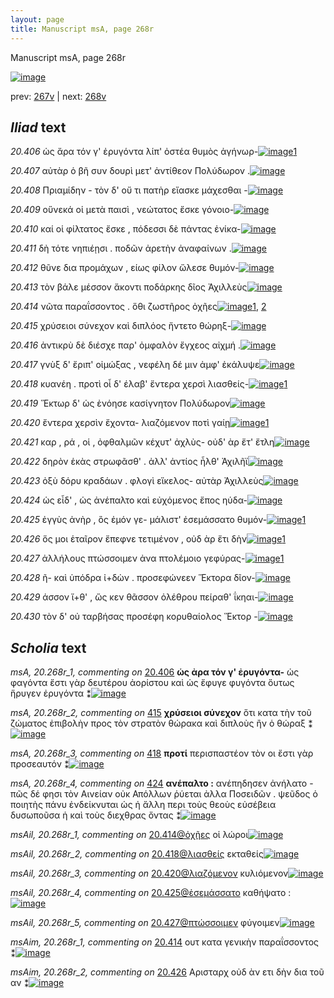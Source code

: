 ```yaml
---
layout: page
title: Manuscript msA, page 268r
---
```


Manuscript msA, page 268r

[![image](http://www.homermultitext.org/iipsrv?OBJ=IIP,1.0&FIF=/project/homer/pyramidal/deepzoom/hmt/vaimg/2017a/VA268RN_0438.tif&WID=100&CVT=JPEG)](http://www.homermultitext.org/ict2/?urn=urn:cite2:hmt:vaimg.2017a:VA268RN_0438)

prev:  [267v](../267v) | next:  [268v](../268v)

## *Iliad* text

*20.406* <a id="20.406"/> ὡς ἄρα τόν γ' ἐρυγόντα λίπ' ὀστέα θυμὸς ἀγήνωρ-[![image](http://www.homermultitext.org/iipsrv?OBJ=IIP,1.0&FIF=/project/homer/pyramidal/deepzoom/hmt/vaimg/2017a/VA268RN_0438.tif&RGN=0.2036,0.1855,0.4280,0.03333&WID=1000&CVT=JPEG)](http://www.homermultitext.org/ict2/?urn=urn:cite2:hmt:vaimg.2017a:VA268RN_0438@0.2036,0.1855,0.4280,0.03333)[1](#msA_20.268r_1)

*20.407* <a id="20.407"/> αὐτὰρ ὁ βῆ συν δουρὶ μετ' ἀντίθεον Πολύδωρον .[![image](http://www.homermultitext.org/iipsrv?OBJ=IIP,1.0&FIF=/project/homer/pyramidal/deepzoom/hmt/vaimg/2017a/VA268RN_0438.tif&RGN=0.1993,0.2075,0.3943,0.03223&WID=1000&CVT=JPEG)](http://www.homermultitext.org/ict2/?urn=urn:cite2:hmt:vaimg.2017a:VA268RN_0438@0.1993,0.2075,0.3943,0.03223)

*20.408* <a id="20.408"/> Πριαμίδην - τὸν δ' οὔ τι πατὴρ εἴασκε μάχεσθαι -[![image](http://www.homermultitext.org/iipsrv?OBJ=IIP,1.0&FIF=/project/homer/pyramidal/deepzoom/hmt/vaimg/2017a/VA268RN_0438.tif&RGN=0.2001,0.2290,0.3915,0.03181&WID=1000&CVT=JPEG)](http://www.homermultitext.org/ict2/?urn=urn:cite2:hmt:vaimg.2017a:VA268RN_0438@0.2001,0.2290,0.3915,0.03181)

*20.409* <a id="20.409"/> οὕνεκά οἱ μετὰ παισὶ , νεώτατος ἔσκε γόνοιο-[![image](http://www.homermultitext.org/iipsrv?OBJ=IIP,1.0&FIF=/project/homer/pyramidal/deepzoom/hmt/vaimg/2017a/VA268RN_0438.tif&RGN=0.2050,0.2473,0.3814,0.03223&WID=1000&CVT=JPEG)](http://www.homermultitext.org/ict2/?urn=urn:cite2:hmt:vaimg.2017a:VA268RN_0438@0.2050,0.2473,0.3814,0.03223)

*20.410* <a id="20.410"/> καί οἱ φίλτατος ἔσκε , πόδεσσι δὲ πάντας ἐνίκα-[![image](http://www.homermultitext.org/iipsrv?OBJ=IIP,1.0&FIF=/project/homer/pyramidal/deepzoom/hmt/vaimg/2017a/VA268RN_0438.tif&RGN=0.1986,0.2635,0.4108,0.03126&WID=1000&CVT=JPEG)](http://www.homermultitext.org/ict2/?urn=urn:cite2:hmt:vaimg.2017a:VA268RN_0438@0.1986,0.2635,0.4108,0.03126)

*20.411* <a id="20.411"/> δὴ τότε νηπιέῃσι . ποδῶν ἀρετὴν ἀναφαίνων .[![image](http://www.homermultitext.org/iipsrv?OBJ=IIP,1.0&FIF=/project/homer/pyramidal/deepzoom/hmt/vaimg/2017a/VA268RN_0438.tif&RGN=0.1986,0.2817,0.3943,0.03499&WID=1000&CVT=JPEG)](http://www.homermultitext.org/ict2/?urn=urn:cite2:hmt:vaimg.2017a:VA268RN_0438@0.1986,0.2817,0.3943,0.03499)

*20.412* <a id="20.412"/> θῦνε δια προμάχων , είως φίλον ὤλεσε θυμόν-[![image](http://www.homermultitext.org/iipsrv?OBJ=IIP,1.0&FIF=/project/homer/pyramidal/deepzoom/hmt/vaimg/2017a/VA268RN_0438.tif&RGN=0.1993,0.3022,0.4079,0.03278&WID=1000&CVT=JPEG)](http://www.homermultitext.org/ict2/?urn=urn:cite2:hmt:vaimg.2017a:VA268RN_0438@0.1993,0.3022,0.4079,0.03278)

*20.413* <a id="20.413"/> τὸν βάλε μέσσον ἄκοντι ποδάρκης δῖος Ἀχιλλεὺς[![image](http://www.homermultitext.org/iipsrv?OBJ=IIP,1.0&FIF=/project/homer/pyramidal/deepzoom/hmt/vaimg/2017a/VA268RN_0438.tif&RGN=0.1942,0.3227,0.4094,0.03555&WID=1000&CVT=JPEG)](http://www.homermultitext.org/ict2/?urn=urn:cite2:hmt:vaimg.2017a:VA268RN_0438@0.1942,0.3227,0.4094,0.03555)

*20.414* <a id="20.414"/> νῶτα παραΐσσοντος . ὅθι ζωστῆρος ὀχῆες[![image](http://www.homermultitext.org/iipsrv?OBJ=IIP,1.0&FIF=/project/homer/pyramidal/deepzoom/hmt/vaimg/2017a/VA268RN_0438.tif&RGN=0.1986,0.3415,0.3499,0.03499&WID=1000&CVT=JPEG)](http://www.homermultitext.org/ict2/?urn=urn:cite2:hmt:vaimg.2017a:VA268RN_0438@0.1986,0.3415,0.3499,0.03499)[1](#msAim_20.268r_1), [2](#msAil_20.268r_1)

*20.415* <a id="20.415"/> χρύσειοι σύνεχον καὶ διπλόος ἤντετο θώρηξ-[![image](http://www.homermultitext.org/iipsrv?OBJ=IIP,1.0&FIF=/project/homer/pyramidal/deepzoom/hmt/vaimg/2017a/VA268RN_0438.tif&RGN=0.1914,0.3646,0.3843,0.03499&WID=1000&CVT=JPEG)](http://www.homermultitext.org/ict2/?urn=urn:cite2:hmt:vaimg.2017a:VA268RN_0438@0.1914,0.3646,0.3843,0.03499)

*20.416* <a id="20.416"/> ἀντικρὺ δὲ διέσχε παρ' ὀμφαλὸν ἔγχεος αἰχμή .[![image](http://www.homermultitext.org/iipsrv?OBJ=IIP,1.0&FIF=/project/homer/pyramidal/deepzoom/hmt/vaimg/2017a/VA268RN_0438.tif&RGN=0.1929,0.3824,0.3836,0.03278&WID=1000&CVT=JPEG)](http://www.homermultitext.org/ict2/?urn=urn:cite2:hmt:vaimg.2017a:VA268RN_0438@0.1929,0.3824,0.3836,0.03278)

*20.417* <a id="20.417"/> γνὺξ δ' ἔριπ' οἰμώξας , νεφέλη δέ μιν ἀμφ' ἐκάλυψε[![image](http://www.homermultitext.org/iipsrv?OBJ=IIP,1.0&FIF=/project/homer/pyramidal/deepzoom/hmt/vaimg/2017a/VA268RN_0438.tif&RGN=0.1929,0.4029,0.4315,0.03389&WID=1000&CVT=JPEG)](http://www.homermultitext.org/ict2/?urn=urn:cite2:hmt:vaimg.2017a:VA268RN_0438@0.1929,0.4029,0.4315,0.03389)

*20.418* <a id="20.418"/> κυανέη . προτὶ οἷ δ' έλαβ' ἔντερα χερσὶ λιασθείς-[![image](http://www.homermultitext.org/iipsrv?OBJ=IIP,1.0&FIF=/project/homer/pyramidal/deepzoom/hmt/vaimg/2017a/VA268RN_0438.tif&RGN=0.1892,0.4223,0.4302,0.03389&WID=1000&CVT=JPEG)](http://www.homermultitext.org/ict2/?urn=urn:cite2:hmt:vaimg.2017a:VA268RN_0438@0.1892,0.4223,0.4302,0.03389)[1](#msAil_20.268r_2)

*20.419* <a id="20.419"/> Ἕκτωρ δ' ὡς ἐνόησε κασίγνητον Πολύδωρον[![image](http://www.homermultitext.org/iipsrv?OBJ=IIP,1.0&FIF=/project/homer/pyramidal/deepzoom/hmt/vaimg/2017a/VA268RN_0438.tif&RGN=0.1794,0.4368,0.4020,0.03458&WID=1000&CVT=JPEG)](http://www.homermultitext.org/ict2/?urn=urn:cite2:hmt:vaimg.2017a:VA268RN_0438@0.1794,0.4368,0.4020,0.03458)

*20.420* <a id="20.420"/> ἔντερα χερσὶν ἔχοντα- λιαζόμενον ποτὶ γαίῃ[![image](http://www.homermultitext.org/iipsrv?OBJ=IIP,1.0&FIF=/project/homer/pyramidal/deepzoom/hmt/vaimg/2017a/VA268RN_0438.tif&RGN=0.1820,0.4567,0.3950,0.03665&WID=1000&CVT=JPEG)](http://www.homermultitext.org/ict2/?urn=urn:cite2:hmt:vaimg.2017a:VA268RN_0438@0.1820,0.4567,0.3950,0.03665)[1](#msAil_20.268r_3)

*20.421* <a id="20.421"/> καρ , ρά , οἱ , ὀφθαλμῶν κέχυτ' ἀχλὺς- οὐδ' ὰρ ἔτ' ἔτλη[![image](http://www.homermultitext.org/iipsrv?OBJ=IIP,1.0&FIF=/project/homer/pyramidal/deepzoom/hmt/vaimg/2017a/VA268RN_0438.tif&RGN=0.1842,0.4766,0.4044,0.03444&WID=1000&CVT=JPEG)](http://www.homermultitext.org/ict2/?urn=urn:cite2:hmt:vaimg.2017a:VA268RN_0438@0.1842,0.4766,0.4044,0.03444)

*20.422* <a id="20.422"/> δηρὸν ἑκὰς στρωφᾶσθ' . ἀλλ' ἀντίος ἦλθ' Ἀχιλῆϊ[![image](http://www.homermultitext.org/iipsrv?OBJ=IIP,1.0&FIF=/project/homer/pyramidal/deepzoom/hmt/vaimg/2017a/VA268RN_0438.tif&RGN=0.1872,0.4932,0.4079,0.03762&WID=1000&CVT=JPEG)](http://www.homermultitext.org/ict2/?urn=urn:cite2:hmt:vaimg.2017a:VA268RN_0438@0.1872,0.4932,0.4079,0.03762)

*20.423* <a id="20.423"/> ὀξὺ δόρυ κραδάων . φλογὶ εἵκελος- αὐτὰρ Ἀχιλλεὺς[![image](http://www.homermultitext.org/iipsrv?OBJ=IIP,1.0&FIF=/project/homer/pyramidal/deepzoom/hmt/vaimg/2017a/VA268RN_0438.tif&RGN=0.1850,0.5165,0.4280,0.03278&WID=1000&CVT=JPEG)](http://www.homermultitext.org/ict2/?urn=urn:cite2:hmt:vaimg.2017a:VA268RN_0438@0.1850,0.5165,0.4280,0.03278)

*20.424* <a id="20.424"/> ὡς εἶδ' , ὡς ἀνέπαλτο καὶ εὐχόμενος ἔπος ηύδα-[![image](http://www.homermultitext.org/iipsrv?OBJ=IIP,1.0&FIF=/project/homer/pyramidal/deepzoom/hmt/vaimg/2017a/VA268RN_0438.tif&RGN=0.1872,0.5347,0.4309,0.03610&WID=1000&CVT=JPEG)](http://www.homermultitext.org/ict2/?urn=urn:cite2:hmt:vaimg.2017a:VA268RN_0438@0.1872,0.5347,0.4309,0.03610)

*20.425* <a id="20.425"/> ἐγγὺς ἀνὴρ , ὃς ἐμόν γε- μάλιστ' ἐσεμάσσατο θυμόν-[![image](http://www.homermultitext.org/iipsrv?OBJ=IIP,1.0&FIF=/project/homer/pyramidal/deepzoom/hmt/vaimg/2017a/VA268RN_0438.tif&RGN=0.1800,0.5541,0.4302,0.02849&WID=1000&CVT=JPEG)](http://www.homermultitext.org/ict2/?urn=urn:cite2:hmt:vaimg.2017a:VA268RN_0438@0.1800,0.5541,0.4302,0.02849)[1](#msAil_20.268r_4)

*20.426* <a id="20.426"/> ὅς μοι ἑταῖρον ἔπεφνε τετιμένον , οὐδ ὰρ ἔτι δὴν[![image](http://www.homermultitext.org/iipsrv?OBJ=IIP,1.0&FIF=/project/homer/pyramidal/deepzoom/hmt/vaimg/2017a/VA268RN_0438.tif&RGN=0.1820,0.5729,0.4178,0.03015&WID=1000&CVT=JPEG)](http://www.homermultitext.org/ict2/?urn=urn:cite2:hmt:vaimg.2017a:VA268RN_0438@0.1820,0.5729,0.4178,0.03015)[1](#msAim_20.268r_2)

*20.427* <a id="20.427"/> ἀλλήλους πτώσσοιμεν ἀνα πτολέμοιο γεφύρας-[![image](http://www.homermultitext.org/iipsrv?OBJ=IIP,1.0&FIF=/project/homer/pyramidal/deepzoom/hmt/vaimg/2017a/VA268RN_0438.tif&RGN=0.1842,0.5936,0.4223,0.03223&WID=1000&CVT=JPEG)](http://www.homermultitext.org/ict2/?urn=urn:cite2:hmt:vaimg.2017a:VA268RN_0438@0.1842,0.5936,0.4223,0.03223)[1](#msAil_20.268r_5)

*20.428* <a id="20.428"/> ῆ- καὶ ὑπόδρα ἰ+δὼν . προσεφώνεεν Ἕκτορα δῖον-[![image](http://www.homermultitext.org/iipsrv?OBJ=IIP,1.0&FIF=/project/homer/pyramidal/deepzoom/hmt/vaimg/2017a/VA268RN_0438.tif&RGN=0.1853,0.6124,0.4385,0.03223&WID=1000&CVT=JPEG)](http://www.homermultitext.org/ict2/?urn=urn:cite2:hmt:vaimg.2017a:VA268RN_0438@0.1853,0.6124,0.4385,0.03223)

*20.429* <a id="20.429"/> άσσον ἴ+θ' , ὥς κεν θᾶσσον ὀλέθρου πείραθ' ΐκηαι-[![image](http://www.homermultitext.org/iipsrv?OBJ=IIP,1.0&FIF=/project/homer/pyramidal/deepzoom/hmt/vaimg/2017a/VA268RN_0438.tif&RGN=0.1872,0.6331,0.4374,0.02877&WID=1000&CVT=JPEG)](http://www.homermultitext.org/ict2/?urn=urn:cite2:hmt:vaimg.2017a:VA268RN_0438@0.1872,0.6331,0.4374,0.02877)

*20.430* <a id="20.430"/> τὸν δ' οὐ ταρβήσας προσέφη κορυθαίολος Ἕκτορ -[![image](http://www.homermultitext.org/iipsrv?OBJ=IIP,1.0&FIF=/project/homer/pyramidal/deepzoom/hmt/vaimg/2017a/VA268RN_0438.tif&RGN=0.1752,0.6533,0.4475,0.03402&WID=1000&CVT=JPEG)](http://www.homermultitext.org/ict2/?urn=urn:cite2:hmt:vaimg.2017a:VA268RN_0438@0.1752,0.6533,0.4475,0.03402)

## *Scholia* text

*msA, 20.268r_1, commenting on* [20.406](#20.406)  <a id="msA_20.268r_1"/> **ὡς ἀρα τόν γ' ἐρυγόντα-** ὡς φαγόντα ἔστι γὰρ δευτέρου ἀορίστου καὶ ὡς ἔφυγε φυγόντα ὅυτως ἥρυγεν ἐρυγόντα ⁑[![image](http://www.homermultitext.org/iipsrv?OBJ=IIP,1.0&FIF=/project/homer/pyramidal/deepzoom/hmt/vaimg/2017a/VA268RN_0438.tif&RGN=0.6433,0.1989,0.1805,0.06321&WID=1000&CVT=JPEG)](http://www.homermultitext.org/ict2/?urn=urn:cite2:hmt:vaimg.2017a:VA268RN_0438@0.6433,0.1989,0.1805,0.06321)

*msA, 20.268r_2, commenting on* [415](#415)  <a id="msA_20.268r_2"/> **χρύσειοι σύνεχον** ὅτι κατα τὴν τοῦ ζώματος ἐπιβολὴν προς τὸν στρατὸν θώρακα καὶ διπλοὺς ἢν ὁ θώραξ ⁑[![image](http://www.homermultitext.org/iipsrv?OBJ=IIP,1.0&FIF=/project/homer/pyramidal/deepzoom/hmt/vaimg/2017a/VA268RN_0438.tif&RGN=0.6273,0.2541,0.2132,0.06404&WID=1000&CVT=JPEG)](http://www.homermultitext.org/ict2/?urn=urn:cite2:hmt:vaimg.2017a:VA268RN_0438@0.6273,0.2541,0.2132,0.06404)

*msA, 20.268r_3, commenting on* [418](#418)  <a id="msA_20.268r_3"/> **προτί** περισπαστέον τὸν οι ἔστι γὰρ προσεαυτόν ⁑[![image](http://www.homermultitext.org/iipsrv?OBJ=IIP,1.0&FIF=/project/homer/pyramidal/deepzoom/hmt/vaimg/2017a/VA268RN_0438.tif&RGN=0.6284,0.3098,0.2106,0.03638&WID=1000&CVT=JPEG)](http://www.homermultitext.org/ict2/?urn=urn:cite2:hmt:vaimg.2017a:VA268RN_0438@0.6284,0.3098,0.2106,0.03638)

*msA, 20.268r_4, commenting on* [424](#424)  <a id="msA_20.268r_4"/> **ανέπαλτο :** ανέπηδησεν ἀνήλατο - πῶς δέ φησι τὸν Αινείαν οὐκ Απόλλων ῥύεται ἀλλα Ποσειδῶν . ψεῦδος ὁ ποιητὴς πάνυ ἐνδείκνυται ὡς ἡ ἄλλη περι τοὺς θεοὺς εὐσέβεια δυσωποῦσα ἡ καὶ τοὺς διεχθρας ὄντας ⁑[![image](http://www.homermultitext.org/iipsrv?OBJ=IIP,1.0&FIF=/project/homer/pyramidal/deepzoom/hmt/vaimg/2017a/VA268RN_0438.tif&RGN=0.6501,0.5407,0.1649,0.1123&WID=1000&CVT=JPEG)](http://www.homermultitext.org/ict2/?urn=urn:cite2:hmt:vaimg.2017a:VA268RN_0438@0.6501,0.5407,0.1649,0.1123)

*msAil, 20.268r_1, commenting on* [20.414@ὀχῆες](#20.414@ὀχῆες)  <a id="msAil_20.268r_1"/> οἱ λώροι[![image](http://www.homermultitext.org/iipsrv?OBJ=IIP,1.0&FIF=/project/homer/pyramidal/deepzoom/hmt/vaimg/2017a/VA268RN_0438.tif&RGN=0.5077,0.3485,0.03150,0.009682&WID=1000&CVT=JPEG)](http://www.homermultitext.org/ict2/?urn=urn:cite2:hmt:vaimg.2017a:VA268RN_0438@0.5077,0.3485,0.03150,0.009682)

*msAil, 20.268r_2, commenting on* [20.418@λιασθείς](#20.418@λιασθείς)  <a id="msAil_20.268r_2"/> εκταθείς[![image](http://www.homermultitext.org/iipsrv?OBJ=IIP,1.0&FIF=/project/homer/pyramidal/deepzoom/hmt/vaimg/2017a/VA268RN_0438.tif&RGN=0.5520,0.4271,0.03887,0.01079&WID=1000&CVT=JPEG)](http://www.homermultitext.org/ict2/?urn=urn:cite2:hmt:vaimg.2017a:VA268RN_0438@0.5520,0.4271,0.03887,0.01079)

*msAil, 20.268r_3, commenting on* [20.420@λιαζόμενον](#20.420@λιαζόμενον)  <a id="msAil_20.268r_3"/> κυλιόμενον[![image](http://www.homermultitext.org/iipsrv?OBJ=IIP,1.0&FIF=/project/homer/pyramidal/deepzoom/hmt/vaimg/2017a/VA268RN_0438.tif&RGN=0.4280,0.4620,0.05508,0.01494&WID=1000&CVT=JPEG)](http://www.homermultitext.org/ict2/?urn=urn:cite2:hmt:vaimg.2017a:VA268RN_0438@0.4280,0.4620,0.05508,0.01494)

*msAil, 20.268r_4, commenting on* [20.425@ἐσεμάσσατο](#20.425@ἐσεμάσσατο)  <a id="msAil_20.268r_4"/> καθήψατο :[![image](http://www.homermultitext.org/iipsrv?OBJ=IIP,1.0&FIF=/project/homer/pyramidal/deepzoom/hmt/vaimg/2017a/VA268RN_0438.tif&RGN=0.4755,0.5550,0.05656,0.01729&WID=1000&CVT=JPEG)](http://www.homermultitext.org/ict2/?urn=urn:cite2:hmt:vaimg.2017a:VA268RN_0438@0.4755,0.5550,0.05656,0.01729)

*msAil, 20.268r_5, commenting on* [20.427@πτώσσοιμεν](#20.427@πτώσσοιμεν)  <a id="msAil_20.268r_5"/> φύγοιμεν[![image](http://www.homermultitext.org/iipsrv?OBJ=IIP,1.0&FIF=/project/homer/pyramidal/deepzoom/hmt/vaimg/2017a/VA268RN_0438.tif&RGN=0.3156,0.5947,0.04108,0.01300&WID=1000&CVT=JPEG)](http://www.homermultitext.org/ict2/?urn=urn:cite2:hmt:vaimg.2017a:VA268RN_0438@0.3156,0.5947,0.04108,0.01300)

*msAim, 20.268r_1, commenting on* [20.414](#20.414)  <a id="msAim_20.268r_1"/> ουτ κατα γενικὴν παραΐσσοντος ⁑[![image](http://www.homermultitext.org/iipsrv?OBJ=IIP,1.0&FIF=/project/homer/pyramidal/deepzoom/hmt/vaimg/2017a/VA268RN_0438.tif&RGN=0.5772,0.3528,0.07259,0.03306&WID=1000&CVT=JPEG)](http://www.homermultitext.org/ict2/?urn=urn:cite2:hmt:vaimg.2017a:VA268RN_0438@0.5772,0.3528,0.07259,0.03306)

*msAim, 20.268r_2, commenting on* [20.426](#20.426)  <a id="msAim_20.268r_2"/> Αρισταρχ οὐδ ὰν ετι δὴν δια τοῦ αν ⁑[![image](http://www.homermultitext.org/iipsrv?OBJ=IIP,1.0&FIF=/project/homer/pyramidal/deepzoom/hmt/vaimg/2017a/VA268RN_0438.tif&RGN=0.6046,0.5784,0.05840,0.03361&WID=1000&CVT=JPEG)](http://www.homermultitext.org/ict2/?urn=urn:cite2:hmt:vaimg.2017a:VA268RN_0438@0.6046,0.5784,0.05840,0.03361)